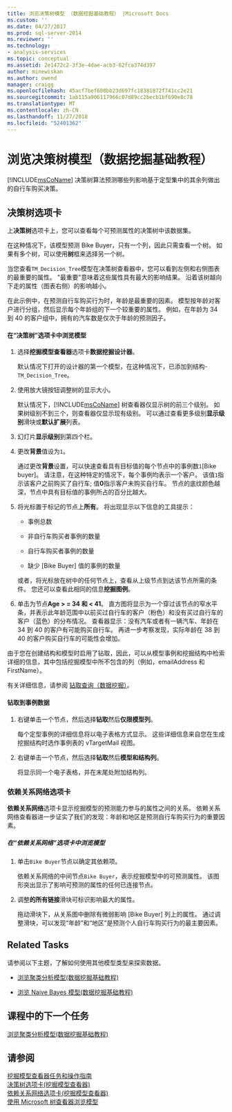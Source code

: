 ```yaml
---
title: 浏览决策树模型 （数据挖掘基础教程） |Microsoft Docs
ms.custom: ''
ms.date: 04/27/2017
ms.prod: sql-server-2014
ms.reviewer: ''
ms.technology:
- analysis-services
ms.topic: conceptual
ms.assetid: 2e1472c2-3f3e-4dae-acb3-62fca374d397
author: minewiskan
ms.author: owend
manager: craigg
ms.openlocfilehash: 45acf7bef608bb23d697fc18381872f741cc2e21
ms.sourcegitcommit: 1ab115a906117966c07d89cc2becb1bf690e8c78
ms.translationtype: MT
ms.contentlocale: zh-CN
ms.lasthandoff: 11/27/2018
ms.locfileid: "52401362"
---
```

# <a name="exploring-the-decision-tree-model-basic-data-mining-tutorial"></a>浏览决策树模型（数据挖掘基础教程）
  [!INCLUDE[msCoName](../includes/msconame-md.md)] 决策树算法预测哪些列影响基于定型集中的其余列做出的自行车购买决策。  
  

  
##  <a name="Decision_Tree_Tab"></a> 决策树选项卡  
 上**决策树**选项卡上，您可以查看每个可预测属性的决策树中该数据集。  
  
 在这种情况下，该模型预测 Bike Buyer，只有一个列，因此只需查看一个树。 如果有多个树，可以使用**树**框来选择另一个树。  
  
 当您查看`TM_Decision_Tree`模型在决策树查看器中，您可以看到左侧和右侧图表的最重要的属性。 "最重要"意味着这些属性具有最大的影响结果。 沿着该树越向下走的属性（图表右侧）的影响越小。  
  
 在此示例中，在预测自行车购买行为时，年龄是最重要的因素。 模型按年龄对客户进行分组，然后显示每个年龄组的下一个较重要的属性。 例如，在年龄为 34 到 40 的客户组中，拥有的汽车数是仅次于年龄的预测因子。  
  
#### <a name="to-explore-the-model-in-the-decision-tree-tab"></a>在“决策树”选项卡中浏览模型  
  
1.  选择**挖掘模型查看器**选项卡**数据挖掘设计器**。  
  
     默认情况下打开的设计器的第一个模型，在这种情况下，已添加到结构- `TM_Decision_Tree`。  
  
2.  使用放大镜按钮调整树的显示大小。  
  
     默认情况下，[!INCLUDE[msCoName](../includes/msconame-md.md)] 树查看器仅显示树的前三个级别。 如果树级别不到三个，则查看器仅显示现有级别。 可以通过查看更多级别**显示级别**滑块或**默认扩展**列表。  
  
3.  幻灯片**显示级别**到第四个栏。  
  
4.  更改**背景**值设为`1`。  
  
     通过更改**背景**设置，可以快速查看具有目标值的每个节点中的事例数`1`[Bike buyer]。 请注意，在这种特定的情况下，每个事例均表示一个客户。 该值`1`指示该客户之前购买了自行车; 值**0**指示客户未购买自行车。 节点的底纹颜色越深，节点中具有目标值的事例所占的百分比越大。  
  
5.  将光标置于标记的节点上**所有**。 将出现显示以下信息的工具提示：  
  
    -   事例总数  
  
    -   非自行车购买者事例的数量  
  
    -   自行车购买者事例的数量  
  
    -   缺少 [Bike Buyer] 值的事例的数量  
  
     或者，将光标放在树中的任何节点上，查看从上级节点到达该节点所需的条件。 您还可以查看此相同的信息**挖掘图例**。  
  
6.  单击为节点**Age > = 34 和 < 41**。 直方图将显示为一个穿过该节点的窄水平条，并表示此年龄范围中以前买过自行车的客户（粉色）和没有买过自行车的客户（蓝色）的分布情况。 查看器显示：没有汽车或者有一辆汽车、年龄在 34 到 40 的客户有可能购买自行车。 再进一步考察发现，实际年龄在 38 到 40 的客户购买自行车的可能性会增加。  
  
 由于您在创建结构和模型时启用了钻取，因此，可以从模型事例和挖掘结构中检索详细的信息，其中包括挖掘模型中所不包含的列（例如，emailAddress 和 FirstName）。  
  
 有关详细信息，请参阅 [钻取查询（数据挖掘）](../../2014/analysis-services/data-mining/drillthrough-queries-data-mining.md)。  
  
#### <a name="to-drill-through-to-case-data"></a>钻取到事例数据  
  
1.  右键单击一个节点，然后选择**钻取**然后**仅限模型列**。  
  
     每个定型事例的详细信息将以电子表格方式显示。 这些详细信息来自您在生成挖掘结构时选作事例表的 vTargetMail 视图。  
  
2.  右键单击一个节点，然后选择**钻取**然后**模型和结构列**。  
  
     将显示同一个电子表格，并在末尾处附加结构列。  
  
  
###  <a name="Dependency_Network_Tab"></a> 依赖关系网络选项卡  
 **依赖关系网络**选项卡显示挖掘模型的预测能力参与的属性之间的关系。 依赖关系网络查看器进一步证实了我们的发现：年龄和地区是预测自行车购买行为的重要因素。  
  
##### <a name="to-explore-the-model-in-the-dependency-network-tab"></a>在“依赖关系网络”选项卡中浏览模型  
  
1.  单击`Bike Buyer`节点以确定其依赖项。  
  
     依赖关系网络的中间节点`Bike Buyer`，表示挖掘模型中的可预测属性。 该图形突出显示了影响可预测的属性的任何已连接节点。  
  
2.  调整**的所有链接**滑块可标识影响最大的属性。  
  
     拖动滑块下，从关系图中删除有微弱影响 [Bike Buyer] 列上的属性。 通过调整滑块，可以发现“年龄”和“地区”是预测个人自行车购买行为的最主要因素。  
  
## <a name="related-tasks"></a>Related Tasks  
 请参阅以下主题，了解如何使用其他模型类型来探索数据。  
  
-   [浏览聚类分析模型&#40;数据挖掘基础教程&#41;](../../2014/tutorials/exploring-the-clustering-model-basic-data-mining-tutorial.md)  
  
-   [浏览 Naive Bayes 模型&#40;数据挖掘基础教程&#41;](../../2014/tutorials/exploring-the-naive-bayes-model-basic-data-mining-tutorial.md)  
  
## <a name="next-task-in-lesson"></a>课程中的下一个任务  
 [浏览聚类分析模型&#40;数据挖掘基础教程&#41;](../../2014/tutorials/exploring-the-clustering-model-basic-data-mining-tutorial.md)  
  
## <a name="see-also"></a>请参阅  
 [挖掘模型查看器任务和操作指南](../../2014/analysis-services/data-mining/mining-model-viewer-tasks-and-how-tos.md)   
 [决策树选项卡&#40;挖掘模型查看器&#41;](../../2014/analysis-services/decision-tree-tab-mining-model-viewer.md)   
 [依赖关系网络选项卡&#40;挖掘模型查看器&#41;](../../2014/analysis-services/dependency-network-tab-mining-model-viewer.md)   
 [使用 Microsoft 树查看器浏览模型](../../2014/analysis-services/data-mining/browse-a-model-using-the-microsoft-tree-viewer.md)  
  
  
